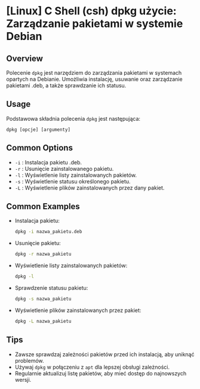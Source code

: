 # [Linux] C Shell (csh) dpkg użycie: Zarządzanie pakietami w systemie Debian

## Overview
Polecenie `dpkg` jest narzędziem do zarządzania pakietami w systemach opartych na Debianie. Umożliwia instalację, usuwanie oraz zarządzanie pakietami .deb, a także sprawdzanie ich statusu.

## Usage
Podstawowa składnia polecenia `dpkg` jest następująca:

```
dpkg [opcje] [argumenty]
```

## Common Options
- `-i` : Instalacja pakietu .deb.
- `-r` : Usunięcie zainstalowanego pakietu.
- `-l` : Wyświetlenie listy zainstalowanych pakietów.
- `-s` : Wyświetlenie statusu określonego pakietu.
- `-L` : Wyświetlenie plików zainstalowanych przez dany pakiet.

## Common Examples
- Instalacja pakietu:
    ```bash
    dpkg -i nazwa_pakietu.deb
    ```

- Usunięcie pakietu:
    ```bash
    dpkg -r nazwa_pakietu
    ```

- Wyświetlenie listy zainstalowanych pakietów:
    ```bash
    dpkg -l
    ```

- Sprawdzenie statusu pakietu:
    ```bash
    dpkg -s nazwa_pakietu
    ```

- Wyświetlenie plików zainstalowanych przez pakiet:
    ```bash
    dpkg -L nazwa_pakietu
    ```

## Tips
- Zawsze sprawdzaj zależności pakietów przed ich instalacją, aby uniknąć problemów.
- Używaj `dpkg` w połączeniu z `apt` dla lepszej obsługi zależności.
- Regularnie aktualizuj listę pakietów, aby mieć dostęp do najnowszych wersji.